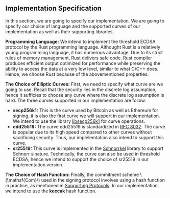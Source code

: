 ##  Implementation Specification
In this section, we are going to specify our implementation. We are going to specify our choice of language and the supported curves of our implementation as well as their supporting libraries.


**Programming Language:** We intend to implement the threshold ECDSA protocol by the Rust programming language. Althought Rust is a relatively young programming language, it has numerous advantage. Due to its strict rules of memory management, Rust delivers safe code. Rust compiler produces efficient output optimized for performance while preserving the ability to access the data at a very low level, similar to what C/C++ does. Hence, we choose Rust because of the abovementioned properties.

**The Choice of Elliptic Curves:** First, we need to specify what curve are we going to use. Recall that the security lies in the discrete log assumption, hence it sufficies to choose any curve where the discrete log assumption is hard. The three curves supported in our implementation are follow:
 - **secp256k1:** This is the curve used by Bitcoin as well as Ethereum for signing, it is also the first curve we will support in our implementation. We intend to use the library [libsecp256k1](https://github.com/paritytech/libsecp256k1) for curve operations.
 - **edd25519:** The curve edd25519 is standardized in [RFC 8032](https://datatracker.ietf.org/doc/html/rfc8032). The curve is popular due to its high speed compared to other curves without sacrificing security. Thus, our implelemtation also intend to support this curve. 
 - **sr25519:** This curve is implemented in the [Schnorrkel](https://github.com/w3f/schnorrkel) library to support Schnorr sinature. Technically, the curve can also be used in threshold ECDSA, hence we intend to support the choice of sr25519 in our implementation version.

**The Choice of Hash Function:** Finally, the commitment scheme \\(\mathsf{Com}\\) used in the signing protocol involves using a hash function in practice, as mentioned in [Supporting Protocols](./supporting-algorithms.md). In our implementation, we intend to use the **keccak** hash function.